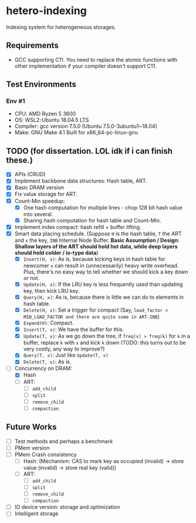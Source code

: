 # hetero-indexing
Indexing system for heterogeneous storages. 

## Requirements
- GCC supporting C11. You need to replace the atomic functions with other implementation if your compiler doesn't support C11.

## Test Environments
### Env #1
- CPU: AMD Ryzen 5 3600
- OS: WSL2-Ubuntu 18.04.5 LTS
- Compiler: gcc version 7.5.0 (Ubuntu 7.5.0-3ubuntu1~18.04)
- Make: GNU Make 4.1 Built for x86_64-pc-linux-gnu

## TODO (for dissertation. LOL idk if i can finish these.)
- [x] APIs (CRUD)
- [x] Implement backbone data structures: Hash table, ART.
- [x] Basic DRAM version
- [x] Fix value storage for ART.
- [x] Count-Min speedup: 
  - [x] One hash computation for multiple lines - chop 128 bit hash value into several.
  - [x] Sharing hash computation for hash table and Count-Min.
- [x] Implement index compact: hash refill + buffer lifting. 
- [x] Smart data placing schedule. (Suppose `H` is the hash table, `T` the ART and `x` the key, `INB` Internal Node Buffer. 
      **Basic Assumption / Design: Shallow layers of the ART should hold hot data, while deep layers should hold colder / io-type data**)
  - [x] `Insert(H, x)`: As is, because kicking keys in hash table for newcomer `x` can result in (unnecessarily) heavy write overhead. Plus, there's no easy way to tell whether we should kick a key down or not.
  - [x] `Update(H, x)`: If the LRU key is less frequently used than updating key, then kick LRU key.
  - [x] `Query(H, x)`: As is, because there is little we can do to elements in hash table.
  - [x] `Delete(H, x)`: Set a trigger for compact (Say, `load_factor < MIN_LOAD_FACTOR and there are quite some in ART-INB`)
  - [x] `Expand(H)`: Compact.
  - [x] `Insert(T, x)`: We have the buffer for this.
  - [x] `Update(T, x)`: As we go down the tree, if `freq(x) > freq(k)` for `k` in a buffer, replace `k` with `x` and kick `k` down (TODO: this turns out to be very costly, any way to improve?)
  - [x] `Query(T, x)`: Just like `Update(T, x)`
  - [x] `Delete(T, x)`: As is.
- [ ] Concurrency on DRAM:
  - [x] Hash
  - [ ] ART:
    - [ ] `add_child`
    - [ ] `split`
    - [ ] `remove_child`
    - [ ] `compaction`
## Future Works
- [ ] Test methods and perhaps a benchmark
- [ ] PMem version
- [ ] PMem Crash consistency
  - [ ] Hash: (Mechanism: CAS to mark key as occupied (invalid) -> store value (invalid) -> store real key (valid))
  - [ ] ART:
    - [ ] `add_child`
    - [ ] `split`
    - [ ] `remove_child`
    - [ ] `compaction`
- [ ] IO device version: storage and optimization
- [ ] Intelligent storage
